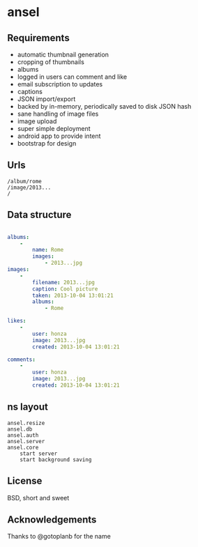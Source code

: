 ansel
=======

Requirements
------------

* automatic thumbnail generation
* cropping of thumbnails
* albums
* logged in users can comment and like
* email subscription to updates
* captions
* JSON import/export
* backed by in-memory, periodically saved to disk JSON hash
* sane handling of image files
* image upload
* super simple deployment
* android app to provide intent
* bootstrap for design

Urls
----

    /album/rome
    /image/2013...
    /

Data structure
--------------

```yaml

albums:
    -
        name: Rome
        images:
            - 2013...jpg
images:
    -
        filename: 2013...jpg
        caption: Cool picture
        taken: 2013-10-04 13:01:21
        albums:
            - Rome

likes:
    -
        user: honza
        image: 2013...jpg
        created: 2013-10-04 13:01:21

comments:
    -
        user: honza
        image: 2013...jpg
        created: 2013-10-04 13:01:21
```

ns layout
---------

    ansel.resize
    ansel.db
    ansel.auth
    ansel.server
    ansel.core
        start server
        start background saving

License
-------

BSD, short and sweet

Acknowledgements
----------------

Thanks to @gotoplanb for the name
